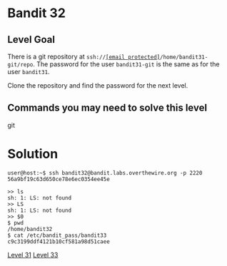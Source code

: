 <h1>Bandit 32</h1>

<h2 id="level-goal">Level Goal</h2>
<p>There is a git repository at <code class="language-plaintext highlighter-rouge">ssh://<a href="/cdn-cgi/l/email-protection" class="__cf_email__" data-cfemail="7012111e14190443415d171904301c1f13111c181f0304">[email&#160;protected]</a>/home/bandit31-git/repo</code>. The password for the user <code class="language-plaintext highlighter-rouge">bandit31-git</code> is the same as for the user <code class="language-plaintext highlighter-rouge">bandit31</code>.</p>

<p>Clone the repository and find the password for the next level.</p>

<h2 id="commands-you-may-need-to-solve-this-level">Commands you may need to solve this level</h2>
<p>git</p>


<h1>Solution</h1>

```
user@host:~$ ssh bandit32@bandit.labs.overthewire.org -p 2220
56a9bf19c63d650ce78e6ec0354ee45e

>> ls
sh: 1: LS: not found
>> LS
sh: 1: LS: not found
>> $0
$ pwd
/home/bandit32
$ cat /etc/bandit_pass/bandit33
c9c3199ddf4121b10cf581a98d51caee
```

<a href="bandit31.md">Level 31</a>
<a href="bandit33.md">Level 33</a>
